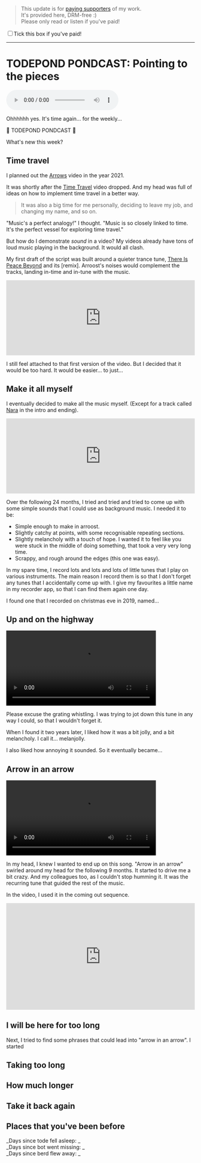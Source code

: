 > This update is for [paying supporters](https://patreon.com/TodePond) of my work.<br>
> It's provided here, DRM-free :)<br>
> Please only read or listen if you've paid!

<input id="paid-checkbox" type="checkbox"><label for="paid-checkbox">Tick this box if you've paid!</label>

<script>
  const key = 'pondcast/paid'
  const paid = localStorage.getItem(key)
  const checkbox = document.getElementById('paid-checkbox')
  if (paid) {
    checkbox.checked = true
  }
  checkbox.addEventListener('change', () => {
    if (checkbox.checked) {
      localStorage.setItem(key, 'true')
    } else {
      localStorage.removeItem(key)
    }
  })
</script>

<style>
  /* crop top and bottom 25% of video */
  video {
    object-fit: cover;
    height: 200px;
  }

  .video-container { position: relative; overflow: hidden; }

  .video-container iframe, .video-container object, .video-container embed { position: absolute; top: 0; left: 0; width: 100%; height: 100%; }
</style>

<hr>

# TODEPOND PONDCAST: Pointing to the pieces

<audio controls>
  <source src="1.m4a" type="audio/x-m4a">
</audio>

Ohhhhhh yes. It's time again... for the weekly...

🐸 TODEPOND PONDCAST 🐸

What's new this week?

## Time travel

I planned out the [Arrows](https://www.youtube.com/watch?v=DNBKdU6XrLY) video in the year 2021.

It was shortly after the [Time Travel](https://www.youtube.com/watch?v=Z24NKn6rQRY) video dropped. And my head was full of ideas on how to implement time travel in a better way.

> It was also a big time for me personally, deciding to leave my job, and changing my name, and so on.

"Music's a perfect analogy!" I thought. "Music is so closely linked to time. It's the perfect vessel for exploring time travel."

But how do I demonstrate *sound* in a video? My videos already have tons of loud music playing in the background. It would all clash.

My first draft of the script was built around a quieter trance tune, [There Is Peace Beyond](https://www.youtube.com/watch?v=noZ2jXz35vA) and its [remix]. Arroost's noises would complement the tracks, landing in-time and in-tune with the music.

<div class="video-container" style="
  display: flex;
  height: 200px;
">
<iframe width="560" height="315" src="https://www.youtube.com/embed/noZ2jXz35vA?si=OO8bgmLIs-NiIPmG" title="YouTube video player" frameborder="0" allow="accelerometer; autoplay; clipboard-write; encrypted-media; gyroscope; picture-in-picture; web-share" allowfullscreen></iframe>
<iframe width="560" height="315" src="https://www.youtube.com/embed/kYGjKviJOu8?si=PUS2rYNdiWENhFOF" title="YouTube video player" frameborder="0" allow="accelerometer; autoplay; clipboard-write; encrypted-media; gyroscope; picture-in-picture; web-share" allowfullscreen></iframe>
</div>


I still feel attached to that first version of the video. But I decided that it would be too hard. It would be easier... to just...

## Make it all myself

I eventually decided to make all the music myself. (Except for a track called [Nara](https://www.youtube.com/watch?v=PXiwC4tcYmA) in the intro and ending).

<div class="video-container" style="height: 200px">
<iframe width="560" height="315" src="https://www.youtube.com/embed/PXiwC4tcYmA?si=vOSjEv7iYCKJdtNd" title="YouTube video player" frameborder="0" allow="accelerometer; autoplay; clipboard-write; encrypted-media; gyroscope; picture-in-picture; web-share" allowfullscreen></iframe>
</div>

Over the following 24 months, I tried and tried and tried to come up with some simple sounds that I could use as background music. I needed it to be:

- Simple enough to make in arroost.
- Slightly catchy at points, with some recognisable repeating sections.
- Slightly melancholy with a touch of hope. I wanted it to feel like you were stuck in the middle of doing something, that took a very very long time.
- Scrappy, and rough around the edges (this one was easy).

In my spare time, I record lots and lots and lots of little tunes that I play on various instruments. The main reason I record them is so that I don't forget any tunes that I accidentally come up with. I give my favourites a little name in my recorder app, so that I can find them again one day.

I found one that I recorded on christmas eve in 2019, named...

## Up and on the highway

<video controls>
  <source src="up-and-on-the-highway.mp4" type="video/mp4">
</video>

Please excuse the grating whistling. I was trying to jot down this tune in any way I could, so that I wouldn't forget it.

When I found it two years later, I liked how it was a bit jolly, and a bit melancholy. I call it... melanjolly.

I also liked how annoying it sounded. So it eventually became...

## Arrow in an arrow

<video controls>
  <source src="arrow-in-an-arrow.mp4" type="video/mp4">
</video>

In my head, I knew I wanted to end up on this song. "Arrow in an arrow" swirled around my head for the following 9 months. It started to drive me a bit crazy. And my colleagues too, as I couldn't stop humming it. It was the recurring tune that guided the rest of the music.

In the video, I used it in the coming out sequence.

<div class="video-container" style="padding-bottom: 56.25%; padding-top: 0px; height: 0;">
<iframe width="560" height="315" src="https://www.youtube.com/embed/DNBKdU6XrLY?si=fuJ9_okEXIdI4UaQ&amp;start=442&amp;end=467" title="YouTube video player" frameborder="0" allow="accelerometer; autoplay; clipboard-write; encrypted-media; gyroscope; picture-in-picture; web-share" allowfullscreen></iframe>
</div>

## I will be here for too long

Next, I tried to find some phrases that could lead into "arrow in an arrow". I started 

## Taking too long

## How much longer

## Take it back again

## Places that you've been before 

_Days since tode fell asleep: _<br>
_Days since bot went missing: _<br>
_Days since berd flew away: _
